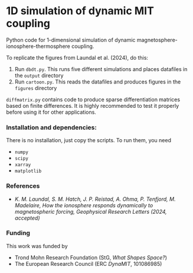 # 1D simulation of dynamic MIT coupling

Python code for 1-dimensional simulation of dynamic magnetosphere-ionosphere-thermosphere coupling. 

To replicate the figures from Laundal et al. (2024), do this:
1. Run `dbdt.py`. This runs five different simulations and places datafiles in the `output` directory
2. Run `cartoon.py`. This reads the datafiles and produces figures in the `figures` directory

`diffmatrix.py` contains code to produce sparse differentiation matrices based on finite differences. It is highly recommended to test it properly before using it for other applications. 

### Installation and dependencies:

There is no installation, just copy the scripts. To run them, you need
- `numpy`
- `scipy`
- `xarray`
- `matplotlib`

### References
- _K. M. Laundal, S. M. Hatch, J. P. Reistad, A. Ohma, P. Tenfjord, M. Madelaire, How the ionosphere responds dynamically to magnetospheric forcing, Geophysical Research Letters (2024, accepted)_

### Funding
This work was funded by
- Trond Mohn Research Foundation (StG, _What Shapes Space?_)
- The European Research Council (ERC _DynaMIT_, 101086985)

